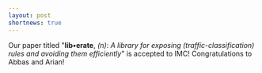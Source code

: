 ```yaml
---
layout: post
shortnews: true
---
```

Our paper titled "__lib•erate__, _(n)_: _A library for exposing (traffic-classification) rules and avoiding them efficiently_" is accepted to IMC! Congratulations to Abbas and Arian!
